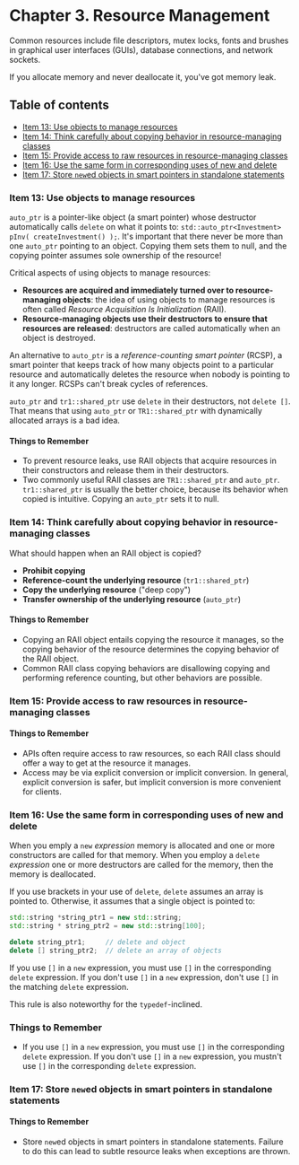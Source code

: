 # Chapter 3. Resource Management

Common resources include file descriptors, mutex locks, fonts and brushes in graphical user interfaces (GUIs), database connections, and network sockets.

If you allocate memory and never deallocate it, you've got memory leak.

## Table of contents
* [Item 13: Use objects to manage resources](#item-13-use-objects-to-manage-resources)
* [Item 14: Think carefully about copying behavior in resource-managing classes](#item-14-think-carefully-about-copying-behavior-in-resource-managing-classes)
* [Item 15: Provide access to raw resources in resource-managing classes](#item-15-provide-access-to-raw-resources-in-resource-managing-classes)
* [Item 16: Use the same form in corresponding uses of new and delete](#item-16-use-the-same-form-in-corresponding-uses-of-new-and-delete)
* [Item 17: Store `new`ed objects in smart pointers in standalone statements](#item-17-store-newed-objects-in-smart-pointers-in-standalone-statements)

### Item 13: Use objects to manage resources

`auto_ptr` is a pointer-like object (a smart pointer) whose destructor automatically calls `delete` on what it points to: `std::auto_ptr<Investment> pInv( createInvestment() );`. It's important that there never be more than one `auto_ptr` pointing to an object. Copying them sets them to null, and the copying pointer assumes sole ownership of the resource!

Critical aspects of using objects to manage resources:
* **Resources are acquired and immediately turned over to resource-managing objects**: the idea of using objects to manage resources is often called *Resource Acquisition Is Initialization* (RAII).
* **Resource-managing objects use their destructors to ensure that resources are released**: destructors are called automatically when an object is destroyed.

An alternative to `auto_ptr` is a *reference-counting smart pointer* (RCSP), a smart pointer that keeps track of how many objects point to a particular resource and automatically deletes the resource when nobody is pointing to it any longer. RCSPs can't break cycles of references.

`auto_ptr` and `tr1::shared_ptr` use `delete` in their destructors, not `delete []`. That means that using `auto_ptr` or `TR1::shared_ptr` with dynamically allocated arrays is a bad idea.

#### Things to Remember
* To prevent resource leaks, use RAII objects that acquire resources in their constructors and release them in their destructors.
* Two commonly useful RAII classes are `TR1::shared_ptr` and `auto_ptr`. `tr1::shared_ptr` is usually the better choice, because its behavior when copied is intuitive. Copying an `auto_ptr` sets it to null.

### Item 14: Think carefully about copying behavior in resource-managing classes

What should happen when an RAII object is copied?
* **Prohibit copying**
* **Reference-count the underlying resource** (`tr1::shared_ptr`)
* **Copy the underlying resource** ("deep copy")
* **Transfer ownership of the underlying resource** (`auto_ptr`)

#### Things to Remember
* Copying an RAII object entails copying the resource it manages, so the copying behavior of the resource determines the copying behavior of the RAII object.
* Common RAII class copying behaviors are disallowing copying and performing reference counting, but other behaviors are possible.

### Item 15: Provide access to raw resources in resource-managing classes

#### Things to Remember
* APIs often require access to raw resources, so each RAII class should offer a way to get at the resource it manages.
* Access may be via explicit conversion or implicit conversion. In general, explicit conversion is safer, but implicit conversion is more convenient for clients.

### Item 16: Use the same form in corresponding uses of new and delete

When you emply a `new` *expression* memory is allocated and one or more constructors are called for that memory. When you employ a `delete` *expression* one or more destructors are called for the memory, then the memory is deallocated.

If you use brackets in your use of `delete`, `delete` assumes an array is pointed to. Otherwise, it assumes that a single object is pointed to:
```cpp
std::string *string_ptr1 = new std::string;
std::string * string_ptr2 = new std::string[100];

delete string_ptr1;     // delete and object
delete [] string_ptr2;  // delete an array of objects
```

If you use `[]` in a `new` expression, you must use `[]` in the corresponding `delete` expression. If you don't use `[]` in a `new` expression, don't use `[]` in the matching `delete` expression.

This rule is also noteworthy for the `typedef`-inclined.

### Things to Remember
* If you use `[]` in a `new` expression, you must use `[]` in the corresponding `delete` expression. If you don't use `[]` in a `new` expression, you mustn't use `[]` in the corresponding `delete` expression.

### Item 17: Store `new`ed objects in smart pointers in standalone statements

#### Things to Remember
* Store `new`ed objects in smart pointers in standalone statements. Failure to do this can lead to subtle resource leaks when exceptions are thrown.
